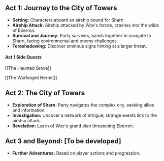 ## Act 1: Journey to the City of Towers

- **Setting:** Characters aboard an airship bound for Sharn.
- **Airship Attack:** Airship attacked by Woe's forces, crashes into the wilds of Eberron.
- **Survival and Journey:** Party survives, bands together to navigate to Sharn, facing environmental and enemy challenges.
- **Foreshadowing:** Discover ominous signs hinting at a larger threat.
#### Act 1 Side Quests

[[The Haunted Grove]]

[[The Warforged Hermit]]


## Act 2: The City of Towers

- **Exploration of Sharn:** Party navigates the complex city, seeking allies and information.
- **Investigation:** Uncover a network of intrigue; strange events link to the airship attack.
- **Revelation:** Learn of Woe's grand plan threatening Eberron.

## Act 3 and Beyond: [To be developed]

- **Further Adventures:** Based on player actions and progression.

